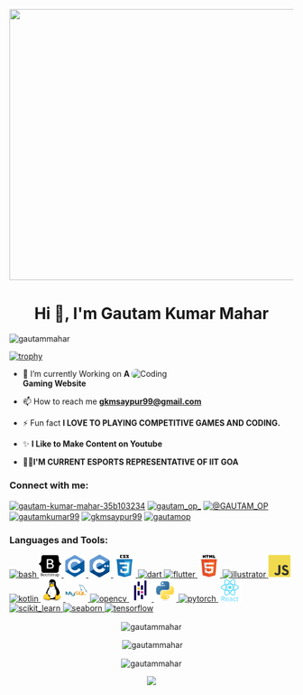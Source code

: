 <p align="center">
  <img src="https://storage.googleapis.com/webdesignledger.pub.network/WDL/work-better-with-coders-1.jpg" style="height:480px; width:700px;">
</p>
<h1 align="center">Hi 👋, I'm Gautam Kumar Mahar</h1>
<!-- <h3 align="center">A passionate frontend developer from India</h3> -->

<p align="left"> <img src="https://komarev.com/ghpvc/?username=gautammahar&label=Profile%20views&color=0e75b6&style=flat" alt="gautammahar" /> </p>

<!-- <p align="left"> <a href="https://github.com/ryo-ma/github-profile-trophy"><img src="https://github-profile-trophy.vercel.app/?username=gautamop01" alt="gautamop01" /></a> </p> -->
[![trophy](https://github-profile-trophy.vercel.app/?username=gautammahar)](https://github.com/ryo-ma/github-profile-trophy)

<img align="right" alt="Coding"  style="border-radius:1rem;width:30vw;" src="https://i.pinimg.com/originals/18/a4/94/18a4949fc9c8067172d3b96e302e7097.gif">

- 🌱 I’m currently Working on **A Gaming Website**

- 📫 How to reach me **gkmsaypur99@gmail.com**

- ⚡ Fun fact **I LOVE TO PLAYING COMPETITIVE GAMES AND CODING.**
- ✨ **I Like to Make Content on Youtube**
- 👨‍💻**I'M CURRENT ESPORTS REPRESENTATIVE OF IIT GOA**

<h3 align="left">Connect with me:</h3>
<p align="left">
<a href="https://www.linkedin.com/in/gautam-kumar-mahar-iitgoa/" target="blank"><img align="center" src="https://raw.githubusercontent.com/rahuldkjain/github-profile-readme-generator/master/src/images/icons/Social/linked-in-alt.svg" alt="gautam-kumar-mahar-35b103234" height="30" width="40" /></a>
<!-- <a href="https://fb.com/gautamop" target="blank"><img align="center" src="https://raw.githubusercontent.com/rahuldkjain/github-profile-readme-generator/master/src/images/icons/Social/facebook.svg" alt="gautamop" height="30" width="40" /></a> -->
<a href="https://www.instagram.com/gautam_op_/" target="blank"><img align="center" src="https://raw.githubusercontent.com/rahuldkjain/github-profile-readme-generator/master/src/images/icons/Social/instagram.svg" alt="gautam_op_" height="30" width="40" /></a>
<a href="https://www.youtube.com/@GAUTAM_OP" target="blank"><img align="center" src="https://raw.githubusercontent.com/rahuldkjain/github-profile-readme-generator/master/src/images/icons/Social/youtube.svg" alt="@GAUTAM_OP" height="30" width="40" /></a>
<a href="https://www.codechef.com/users/gautamkumar99" target="blank"><img align="center" src="https://cdn.jsdelivr.net/npm/simple-icons@3.1.0/icons/codechef.svg" alt="gautamkumar99" height="30" width="40" /></a>
<a href="https://www.hackerrank.com/gkmsaypur99" target="blank"><img align="center" src="https://raw.githubusercontent.com/rahuldkjain/github-profile-readme-generator/master/src/images/icons/Social/hackerrank.svg" alt="gkmsaypur99" height="30" width="40" /></a>
<a href="https://codeforces.com/profile/gautamop" target="blank"><img align="center" src="https://raw.githubusercontent.com/rahuldkjain/github-profile-readme-generator/master/src/images/icons/Social/codeforces.svg" alt="gautamop" height="30" width="40" /></a>
</p>

<h3 align="left">Languages and Tools:</h3>
<p align="left"> <a href="https://www.gnu.org/software/bash/" target="_blank" rel="noreferrer"> <img src="https://www.vectorlogo.zone/logos/gnu_bash/gnu_bash-icon.svg" alt="bash" width="40" height="40"/> </a> <a href="https://getbootstrap.com" target="_blank" rel="noreferrer"> <img src="https://raw.githubusercontent.com/devicons/devicon/master/icons/bootstrap/bootstrap-plain-wordmark.svg" alt="bootstrap" width="40" height="40"/> </a> <a href="https://www.cprogramming.com/" target="_blank" rel="noreferrer"> <img src="https://raw.githubusercontent.com/devicons/devicon/master/icons/c/c-original.svg" alt="c" width="40" height="40"/> </a> <a href="https://www.w3schools.com/cpp/" target="_blank" rel="noreferrer"> <img src="https://raw.githubusercontent.com/devicons/devicon/master/icons/cplusplus/cplusplus-original.svg" alt="cplusplus" width="40" height="40"/> </a> <a href="https://www.w3schools.com/css/" target="_blank" rel="noreferrer"> <img src="https://raw.githubusercontent.com/devicons/devicon/master/icons/css3/css3-original-wordmark.svg" alt="css3" width="40" height="40"/> </a> <a href="https://dart.dev" target="_blank" rel="noreferrer"> <img src="https://www.vectorlogo.zone/logos/dartlang/dartlang-icon.svg" alt="dart" width="40" height="40"/> </a> <a href="https://flutter.dev" target="_blank" rel="noreferrer"> <img src="https://www.vectorlogo.zone/logos/flutterio/flutterio-icon.svg" alt="flutter" width="40" height="40"/> </a> <a href="https://www.w3.org/html/" target="_blank" rel="noreferrer"> <img src="https://raw.githubusercontent.com/devicons/devicon/master/icons/html5/html5-original-wordmark.svg" alt="html5" width="40" height="40"/> </a> <a href="https://www.adobe.com/in/products/illustrator.html" target="_blank" rel="noreferrer"> <img src="https://www.vectorlogo.zone/logos/adobe_illustrator/adobe_illustrator-icon.svg" alt="illustrator" width="40" height="40"/> </a> <a href="https://developer.mozilla.org/en-US/docs/Web/JavaScript" target="_blank" rel="noreferrer"> <img src="https://raw.githubusercontent.com/devicons/devicon/master/icons/javascript/javascript-original.svg" alt="javascript" width="40" height="40"/> </a> <a href="https://kotlinlang.org" target="_blank" rel="noreferrer"> <img src="https://www.vectorlogo.zone/logos/kotlinlang/kotlinlang-icon.svg" alt="kotlin" width="40" height="40"/> </a> <a href="https://www.linux.org/" target="_blank" rel="noreferrer"> <img src="https://raw.githubusercontent.com/devicons/devicon/master/icons/linux/linux-original.svg" alt="linux" width="40" height="40"/> </a> <a href="https://www.mysql.com/" target="_blank" rel="noreferrer"> <img src="https://raw.githubusercontent.com/devicons/devicon/master/icons/mysql/mysql-original-wordmark.svg" alt="mysql" width="40" height="40"/> </a> <a href="https://opencv.org/" target="_blank" rel="noreferrer"> <img src="https://www.vectorlogo.zone/logos/opencv/opencv-icon.svg" alt="opencv" width="40" height="40"/> </a> <a href="https://pandas.pydata.org/" target="_blank" rel="noreferrer"> <img src="https://raw.githubusercontent.com/devicons/devicon/2ae2a900d2f041da66e950e4d48052658d850630/icons/pandas/pandas-original.svg" alt="pandas" width="40" height="40"/> </a> <a href="https://www.python.org" target="_blank" rel="noreferrer"> <img src="https://raw.githubusercontent.com/devicons/devicon/master/icons/python/python-original.svg" alt="python" width="40" height="40"/> </a> <a href="https://pytorch.org/" target="_blank" rel="noreferrer"> <img src="https://www.vectorlogo.zone/logos/pytorch/pytorch-icon.svg" alt="pytorch" width="40" height="40"/> </a> <a href="https://reactjs.org/" target="_blank" rel="noreferrer"> <img src="https://raw.githubusercontent.com/devicons/devicon/master/icons/react/react-original-wordmark.svg" alt="react" width="40" height="40"/> </a> <a href="https://scikit-learn.org/" target="_blank" rel="noreferrer"> <img src="https://upload.wikimedia.org/wikipedia/commons/0/05/Scikit_learn_logo_small.svg" alt="scikit_learn" width="40" height="40"/> </a> <a href="https://seaborn.pydata.org/" target="_blank" rel="noreferrer"> <img src="https://seaborn.pydata.org/_images/logo-mark-lightbg.svg" alt="seaborn" width="40" height="40"/> </a> <a href="https://www.tensorflow.org" target="_blank" rel="noreferrer"> <img src="https://www.vectorlogo.zone/logos/tensorflow/tensorflow-icon.svg" alt="tensorflow" width="40" height="40"/> </a> </p>

<p align="center"><img align="center" src="https://github-readme-stats.vercel.app/api/top-langs?username=gautammahar&show_icons=true&locale=en&layout=compact" alt="gautammahar" /></p>

<p align="center">&nbsp;<img align="center" src="https://github-readme-stats.vercel.app/api?username=gautammahar&show_icons=true&locale=en" alt="gautammahar" /></p>

<p align="center"><img align="center" src="https://github-readme-streak-stats.herokuapp.com/?user=gautammahar&" alt="gautammahar" /></p>



<p align="center">
  <img src="https://quotes-github-readme.vercel.app/api?type=horizontal&theme=tokyonight">
</p>
